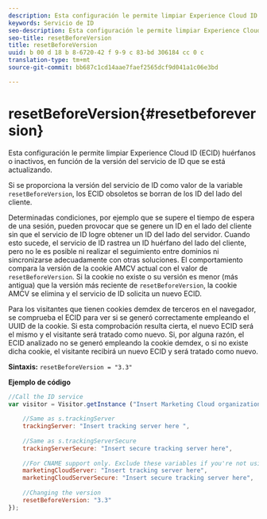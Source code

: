 ```yaml
---
description: Esta configuración le permite limpiar Experience Cloud ID (ECID) huérfanos o inactivos, en función de la versión del servicio de ID que se está actualizando.
keywords: Servicio de ID
seo-description: Esta configuración le permite limpiar Experience Cloud ID (ECID) huérfanos o inactivos, en función de la versión del servicio de ID que se está actualizando.
seo-title: resetBeforeVersion
title: resetBeforeVersion
uuid: b 00 d 18 b 8-6720-42 f 9-9 c 83-bd 306184 cc 0 c
translation-type: tm+mt
source-git-commit: bb687c1cd14aae7faef2565dcf9d041a1c06e3bd

---
```



# resetBeforeVersion{#resetbeforeversion}

Esta configuración le permite limpiar Experience Cloud ID (ECID) huérfanos o inactivos, en función de la versión del servicio de ID que se está actualizando.

Si se proporciona la versión del servicio de ID como valor de la variable `resetBeforeVersion`, los ECID obsoletos se borran de los ID del lado del cliente.

Determinadas condiciones, por ejemplo que se supere el tiempo de espera de una sesión, pueden provocar que se genere un ID en el lado del cliente sin que el servicio de ID logre obtener un ID del lado del servidor. Cuando esto sucede, el servicio de ID rastrea un ID huérfano del lado del cliente, pero no le es posible ni realizar el seguimiento entre dominios ni sincronizarse adecuadamente con otras soluciones. El comportamiento compara la versión de la cookie AMCV actual con el valor de `resetBeforeVersion`. Si la cookie no existe o su versión es menor (más antigua) que la versión más reciente de `resetBeforeVersion`, la cookie AMCV se elimina y el servicio de ID solicita un nuevo ECID.

Para los visitantes que tienen cookies demdex de terceros en el navegador, se comprueba el ECID para ver si se generó correctamente empleando el UUID de la cookie. Si esta comprobación resulta cierta, el nuevo ECID será el mismo y el visitante será tratado como nuevo. Si, por alguna razón, el ECID analizado no se generó empleando la cookie demdex, o si no existe dicha cookie, el visitante recibirá un nuevo ECID y será tratado como nuevo.

**Sintaxis:** `resetBeforeVersion = "3.3"`

**Ejemplo de código**

```js
//Call the ID service 
var visitor = Visitor.getInstance ("Insert Marketing Cloud organization ID here", { 
  
    //Same as s.trackingServer 
    trackingServer: "Insert tracking server here ", 
  
    //Same as s.trackingServerSecure 
    trackingServerSecure: "Insert secure tracking server here", 
  
    //For CNAME support only. Exclude these variables if you're not using CNAME 
    marketingCloudServer: "Insert tracking server here", 
    marketingCloudServerSecure: "Insert secure tracking server here", 
  
    //Changing the version 
    resetBeforeVersion: "3.3" 
});
```


